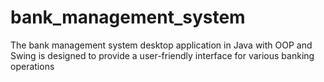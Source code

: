 # bank_management_system
The bank management system desktop application in Java with OOP and Swing is designed to provide a user-friendly interface for various banking operations
